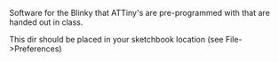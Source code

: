 Software for the Blinky that ATTiny's are pre-programmed with that are handed out in class.

This dir should be placed in your sketchbook location (see File->Preferences)
